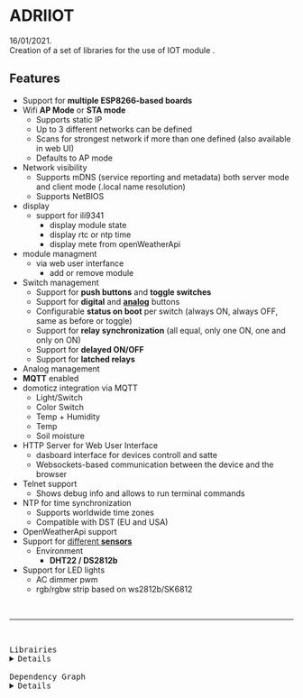 
# ADRIIOT
16/01/2021.<br />
Creation of a set of libraries for the use of IOT module .<br />


## Features

* Support for **multiple ESP8266-based boards**
* Wifi **AP Mode** or **STA mode**
    * Supports static IP
    * Up to 3 different networks can be defined
    * Scans for strongest network if more than one defined (also available in web UI)
    * Defaults to AP mode 
* Network visibility
    * Supports mDNS (service reporting and metadata) both server mode and client mode (.local name resolution)
    * Supports NetBIOS 
* display 
    * support for ili9341
         * display module state
         * display rtc or ntp time
         * display mete from openWeatherApi
* module managment
    * via web user interfance 
      * add or remove module
* Switch management
    * Support for **push buttons** and **toggle switches**
    * Support for **digital** and [**analog**](https://en.wikipedia.org/wiki/Resistor_ladder) buttons
    * Configurable **status on boot** per switch (always ON, always OFF, same as before or toggle)
    * Support for **relay synchronization** (all equal, only one ON, one and only on ON)
    * Support for **delayed ON/OFF**
    * Support for **latched relays**
* Analog management
* **MQTT** enabled
* domoticz integration via MQTT
   * Light/Switch
   * Color Switch
   * Temp + Humidity
   * Temp
   * Soil moisture
* HTTP Server for Web User Interface
    * dasboard interface for devices controll and satte 
    * Websockets-based communication between the device and the browser
* Telnet support
    * Shows debug info and allows to run terminal commands
* NTP for time synchronization
    * Supports worldwide time zones
    * Compatible with DST (EU and USA)
* OpenWeatherApi support
* Support for [different **sensors**](Sensors)
    * Environment
        * **DHT22 / DS2812b**
* Support for LED lights
   * AC dimmer pwm
   * rgb/rgbw strip based on ws2812b/SK6812 


</br>
<hr>
</br>
<pre>
Librairies
<details>
ADRIIOT                         = https://github.com/AdriLighting/ADRIIOT
ADRIIOT_dht22                   = https://github.com/AdriLighting/ADRIIOT_dht22
ADRIIOT_DS18B20                 = https://github.com/AdriLighting/ADRIIOT_DS18B20
ADRIIOT_lightDimmer             = https://github.com/AdriLighting/ADRIIOT_lightDimmer
adriiot_relay                   = https://github.com/AdriLighting/ADRIIOT_relay
ADRIIOT_RGBneo                  = https://github.com/AdriLighting/ADRIIOT_RGBneo
ADRIIOT_soilMoisture            = https://github.com/AdriLighting/ADRIIOT_solMoisture

ALS_espwebserver                = https://github.com/AdriLighting/ALS_espwebserver

adri_tools_v2_serialMenu        = https://github.com/AdriLighting/adri_tools_v2_serialMenu
adri_tools_v2                   = https://github.com/AdriLighting/adri_tools_v2
adri_ntpTime                    = https://github.com/AdriLighting/adri_ntpTime
adri_calendar_event             = https://github.com/AdriLighting/adri_calendar_event
adri_wifiConnect                = https://github.com/AdriLighting/adri_wifiConnect
adri_timer                      = https://github.com/AdriLighting/adri_timer
adri_espwebserver               = https://github.com/AdriLighting/adri_espwebserver
adri_httparseurl                = https://github.com/AdriLighting/adri_httparseurl
adri_tft_ILI9341                = https://github.com/AdriLighting/adri_tft_ILI9341
adri_tft_ILI9341_ESP            = https://github.com/AdriLighting/adri_tft_ILI9341_ESP
adri_logger                     = https://github.com/AdriLighting/adri_logger
adri_softLogger                 = https://github.com/AdriLighting/adri_softLogger
adri_tools_v2_telnet            = https://github.com/AdriLighting/adri_tools_v2_telnet

Adafruit BusIO                  = https://github.com/adafruit/Adafruit_BusIO
Adafruit Unified Sensor         = https://github.com/adafruit/Adafruit_Sensor
TimeLib                         = https://github.com/PaulStoffregen/Time
ArduinoJson                     = https://github.com/bblanchon/ArduinoJson
WebSockets                      = https://github.com/Links2004/arduinoWebSockets
Adafruit GFX Library            = https://github.com/adafruit/Adafruit-GFX-Library
XPT2046                         = http://github.com/spapadim/XPT2046
U8g2_for_Adafruit_GFX           = https://github.com/olikraus/U8g2_for_Adafruit_GFX
JPEGDecoder                     = https://github.com/Bodmer/JPEGDecoder
DHT sensor library              = https://github.com/adafruit/DHT-sensor-library
DallasTemperature               = https://github.com/milesburton/Arduino-Temperature-Control-Library
OneWire                         = https://github.com/PaulStoffregen/OneWire
Adafruit NeoPixel               = https://github.com/adafruit/Adafruit_NeoPixel
PubSubClient                    = https://github.com/knolleary/pubsubclient

framework                       = https://github.com/esp8266/Arduino/tree/master/libraries
ESP8266WiFi                     = 
LittleFS(esp8266)               = 
Wire                            = 
SPI                             = 
ESP8266HTTPClient               = 
ESP8266WebServer                = 
ESP8266mDNS                     = 
ArduinoOTA                      = 
Hash                            = 
Ethernet(esp8266)               = 
SD(esp8266)                     = 
SDFS                            = 
ESP8266SdFat                    = 

unregisterd lib:
JsonStreamingParser = 
ESPAsyncTCP = 
</details>
Dependency Graph
<details>
|-- [adri_tools_v2_serialMenu] 1.0.0
|   |-- [adri_tools_v2] 1.0.0
|   |   |-- [ESP8266WiFi] 1.0
|   |   |-- [LittleFS(esp8266)] 0.1.0
|-- [Adafruit BusIO] 1.4.1
|   |-- [Wire] 1.0
|   |-- [SPI] 1.0
|-- [Wire] 1.0
|-- [Adafruit Unified Sensor] 1.1.4
|-- [ADRIIOT] 1.0.0
|   |-- [JsonStreamingParser] 1.0.5
|   |-- [adri_tools_v2] 1.0.0
|   |   |-- [ESP8266WiFi] 1.0
|   |   |-- [LittleFS(esp8266)] 0.1.0
|   |-- [ESP8266HTTPClient] 1.2
|   |   |-- [ESP8266WiFi] 1.0
|   |-- [ESP8266WiFi] 1.0
|   |-- [adri_ntpTime] 1.0.0
|   |   |-- [TimeLib] 1.6
|   |   |-- [ESP8266WiFi] 1.0
|   |-- [adri_calendar_event] 1.0.0
|   |   |-- [TimeLib] 1.6
|   |-- [TimeLib] 1.6
|   |-- [adri_wifiConnect] 1.0.0
|   |   |-- [ESP8266WebServer] 1.0
|   |   |   |-- [ESP8266WiFi] 1.0
|   |   |-- [ESP8266WiFi] 1.0
|   |   |-- [ESP8266mDNS] 1.2
|   |   |   |-- [ESP8266WiFi] 1.0
|   |   |-- [adri_tools_v2] 1.0.0
|   |   |   |-- [ESP8266WiFi] 1.0
|   |   |   |-- [LittleFS(esp8266)] 0.1.0
|   |   |-- [LittleFS(esp8266)] 0.1.0
|   |   |-- [adri_timer] 1.0.0
|   |-- [adri_timer] 1.0.0
|   |-- [adri_espwebserver] 1.0.0
|   |   |-- [ArduinoOTA] 1.0
|   |   |   |-- [ESP8266WiFi] 1.0
|   |   |   |-- [ESP8266mDNS] 1.2
|   |   |   |   |-- [ESP8266WiFi] 1.0
|   |   |-- [ESP8266mDNS] 1.2
|   |   |   |-- [ESP8266WiFi] 1.0
|   |   |-- [ESP8266WiFi] 1.0
|   |   |-- [Hash] 1.0
|   |   |-- [ArduinoJson] 6.17.1
|   |   |-- [ESP8266HTTPClient] 1.2
|   |   |   |-- [ESP8266WiFi] 1.0
|   |   |-- [ESP8266WebServer] 1.0
|   |   |   |-- [ESP8266WiFi] 1.0
|   |   |-- [WebSockets] 2.3.5
|   |   |   |-- [ESP8266WiFi] 1.0
|   |   |   |-- [ESPAsyncTCP] 1.2.2
|   |   |   |   |-- [ESP8266WiFi] 1.0
|   |   |   |-- [Ethernet(esp8266)] 1.0.4
|   |   |   |   |-- [SPI] 1.0
|   |   |   |-- [SPI] 1.0
|   |   |   |-- [Hash] 1.0
|   |   |   |-- [ESP8266WebServer] 1.0
|   |   |   |   |-- [ESP8266WiFi] 1.0
|   |   |-- [adri_httparseurl] 1.0.0
|   |   |   |-- [adri_tools_v2] 1.0.0
|   |   |   |   |-- [ESP8266WiFi] 1.0
|   |   |   |   |-- [LittleFS(esp8266)] 0.1.0
|   |   |   |-- [ESP8266WiFi] 1.0
|   |   |   |-- [LittleFS(esp8266)] 0.1.0
|   |   |-- [LittleFS(esp8266)] 0.1.0
|   |   |-- [adri_tools_v2] 1.0.0
|   |   |   |-- [ESP8266WiFi] 1.0
|   |   |   |-- [LittleFS(esp8266)] 0.1.0
|   |-- [adri_tft_ILI9341] 1.0.0
|   |   |-- [SPI] 1.0
|   |   |-- [adri_tft_ILI9341_ESP] 1.0.1
|   |   |   |-- [Adafruit GFX Library] 1.10.2
|   |   |   |   |-- [Adafruit BusIO] 1.4.1
|   |   |   |   |   |-- [Wire] 1.0
|   |   |   |   |   |-- [SPI] 1.0
|   |   |   |   |-- [Wire] 1.0
|   |   |   |   |-- [SPI] 1.0
|   |   |   |-- [SPI] 1.0
|   |   |-- [Adafruit GFX Library] 1.10.2
|   |   |   |-- [Adafruit BusIO] 1.4.1
|   |   |   |   |-- [Wire] 1.0
|   |   |   |   |-- [SPI] 1.0
|   |   |   |-- [Wire] 1.0
|   |   |   |-- [SPI] 1.0
|   |   |-- [XPT2046] 0.1
|   |   |   |-- [SPI] 1.0
|   |   |-- [U8g2_for_Adafruit_GFX] 1.8.0
|   |   |   |-- [Adafruit GFX Library] 1.10.2
|   |   |   |   |-- [Adafruit BusIO] 1.4.1
|   |   |   |   |   |-- [Wire] 1.0
|   |   |   |   |   |-- [SPI] 1.0
|   |   |   |   |-- [Wire] 1.0
|   |   |   |   |-- [SPI] 1.0
|   |   |-- [JPEGDecoder] 1.8.0
|   |   |   |-- [SD(esp8266)] 2.0.0
|   |   |   |   |-- [SDFS] 0.1.0
|   |   |   |   |   |-- [ESP8266SdFat] 1.1.0
|   |   |   |   |   |   |-- [SPI] 1.0
|   |   |   |   |   |-- [SPI] 1.0
|   |   |   |-- [ESP8266SdFat] 1.1.0
|   |   |   |   |-- [SPI] 1.0
|   |   |-- [SD(esp8266)] 2.0.0
|   |   |   |-- [SDFS] 0.1.0
|   |   |   |   |-- [ESP8266SdFat] 1.1.0
|   |   |   |   |   |-- [SPI] 1.0
|   |   |   |   |-- [SPI] 1.0
|   |   |-- [SDFS] 0.1.0
|   |   |   |-- [ESP8266SdFat] 1.1.0
|   |   |   |   |-- [SPI] 1.0
|   |   |   |-- [SPI] 1.0
|   |   |-- [ESP8266SdFat] 1.1.0
|   |   |   |-- [SPI] 1.0
|   |   |-- [adri_tools_v2] 1.0.0
|   |   |   |-- [ESP8266WiFi] 1.0
|   |   |   |-- [LittleFS(esp8266)] 0.1.0
|   |   |-- [ESP8266WiFi] 1.0
|   |   |-- [LittleFS(esp8266)] 0.1.0
|   |-- [Adafruit GFX Library] 1.10.2
|   |   |-- [Adafruit BusIO] 1.4.1
|   |   |   |-- [Wire] 1.0
|   |   |   |-- [SPI] 1.0
|   |   |-- [Wire] 1.0
|   |   |-- [SPI] 1.0
|   |-- [ADRIIOT_dht22] 1.0.0
|   |   |-- [ArduinoJson] 6.17.1
|   |   |-- [DHT sensor library] 1.4.1
|   |   |   |-- [Adafruit Unified Sensor] 1.1.4
|   |-- [ADRIIOT_DS18B20] 1.0.0
|   |   |-- [ArduinoJson] 6.17.1
|   |   |-- [DallasTemperature] 3.9.0
|   |   |   |-- [OneWire] 2.3.5
|   |   |-- [OneWire] 2.3.5
|   |-- [ADRIIOT_lightDimmer] 1.0.0
|   |   |-- [ArduinoJson] 6.17.1
|   |-- [adriiot_relay] 1.0.0
|   |   |-- [ArduinoJson] 6.17.1
|   |-- [ADRIIOT_RGBneo] 1.0.0
|   |   |-- [Adafruit NeoPixel] 1.7.0
|   |   |-- [ArduinoJson] 6.17.1
|   |-- [ADRIIOT_soilMoisture] 1.0.0
|   |   |-- [ArduinoJson] 6.17.1
|   |-- [adri_logger] 1.0.0
|   |   |-- [adri_tools_v2] 1.0.0
|   |   |   |-- [ESP8266WiFi] 1.0
|   |   |   |-- [LittleFS(esp8266)] 0.1.0
|   |   |-- [ESP8266WiFi] 1.0
|   |   |-- [LittleFS(esp8266)] 0.1.0
|   |-- [adri_softLogger] 1.0.0
|   |   |-- [adri_tools_v2] 1.0.0
|   |   |   |-- [ESP8266WiFi] 1.0
|   |   |   |-- [LittleFS(esp8266)] 0.1.0
|   |   |-- [ESP8266WiFi] 1.0
|   |   |-- [LittleFS(esp8266)] 0.1.0
|   |-- [adri_tools_v2_serialMenu] 1.0.0
|   |   |-- [adri_tools_v2] 1.0.0
|   |   |   |-- [ESP8266WiFi] 1.0
|   |   |   |-- [LittleFS(esp8266)] 0.1.0
|   |-- [adri_tools_v2_telnet] 1.0.0
|   |   |-- [adri_tools_v2_serialMenu] 1.0.0
|   |   |   |-- [adri_tools_v2] 1.0.0
|   |   |   |   |-- [ESP8266WiFi] 1.0
|   |   |   |   |-- [LittleFS(esp8266)] 0.1.0
|   |   |-- [ESP8266WiFi] 1.0
|   |-- [ALS_espwebserver] 1.0.0
|   |   |-- [adri_espwebserver] 1.0.0
|   |   |   |-- [ArduinoOTA] 1.0
|   |   |   |   |-- [ESP8266WiFi] 1.0
|   |   |   |   |-- [ESP8266mDNS] 1.2
|   |   |   |   |   |-- [ESP8266WiFi] 1.0
|   |   |   |-- [ESP8266mDNS] 1.2
|   |   |   |   |-- [ESP8266WiFi] 1.0
|   |   |   |-- [ESP8266WiFi] 1.0
|   |   |   |-- [Hash] 1.0
|   |   |   |-- [ArduinoJson] 6.17.1
|   |   |   |-- [ESP8266HTTPClient] 1.2
|   |   |   |   |-- [ESP8266WiFi] 1.0
|   |   |   |-- [ESP8266WebServer] 1.0
|   |   |   |   |-- [ESP8266WiFi] 1.0
|   |   |   |-- [WebSockets] 2.3.5
|   |   |   |   |-- [ESP8266WiFi] 1.0
|   |   |   |   |-- [ESPAsyncTCP] 1.2.2
|   |   |   |   |   |-- [ESP8266WiFi] 1.0
|   |   |   |   |-- [Ethernet(esp8266)] 1.0.4
|   |   |   |   |   |-- [SPI] 1.0
|   |   |   |   |-- [SPI] 1.0
|   |   |   |   |-- [Hash] 1.0
|   |   |   |   |-- [ESP8266WebServer] 1.0
|   |   |   |   |   |-- [ESP8266WiFi] 1.0
|   |   |   |-- [adri_httparseurl] 1.0.0
|   |   |   |   |-- [adri_tools_v2] 1.0.0
|   |   |   |   |   |-- [ESP8266WiFi] 1.0
|   |   |   |   |   |-- [LittleFS(esp8266)] 0.1.0
|   |   |   |   |-- [ESP8266WiFi] 1.0
|   |   |   |   |-- [LittleFS(esp8266)] 0.1.0
|   |   |   |-- [LittleFS(esp8266)] 0.1.0
|   |   |   |-- [adri_tools_v2] 1.0.0
|   |   |   |   |-- [ESP8266WiFi] 1.0
|   |   |   |   |-- [LittleFS(esp8266)] 0.1.0
|   |-- [ArduinoJson] 6.17.1
|   |-- [PubSubClient] 2.8</details>
</pre>
